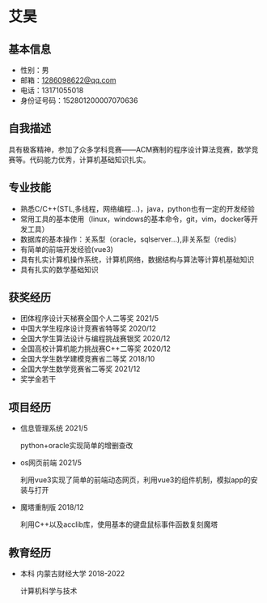 # 艾昊

## 基本信息

- 性别：男
- 邮箱：1286098622@qq.com
- 电话：13171055018
- 身份证号码：152801200007070636

## 自我描述

具有极客精神，参加了众多学科竞赛——ACM赛制的程序设计算法竞赛，数学竞赛等。代码能力优秀，计算机基础知识扎实。

## 专业技能

- 熟悉C/C++(STL,多线程，网络编程...)，java，python也有一定的开发经验
- 常用工具的基本使用（linux，windows的基本命令，git，vim，docker等开发工具）
- 数据库的基本操作：关系型（oracle，sqlserver...),非关系型（redis）
- 有简单的前端开发经验(vue3)
- 具有扎实计算机操作系统，计算机网络，数据结构与算法等计算机基础知识
- 具有扎实的数学基础知识

## 获奖经历

- 团体程序设计天梯赛全国个人二等奖 2021/5
- 中国大学生程序设计竞赛省特等奖 2020/12
- 全国大学生算法设计与编程挑战赛银奖 2020/12
- 全国高校计算机能力挑战赛C++二等奖 2020/12
- 全国大学生数学建模竞赛省二等奖 2018/10
- 全国大学生数学竞赛省二等奖 2021/12
- 奖学金若干

## 项目经历

- 信息管理系统 2021/5

  python+oracle实现简单的增删查改
- os网页前端 2021/5

  利用vue3实现了简单的前端动态网页，利用vue3的组件机制，模拟app的安装与打开
- 魔塔重制版 2018/12

  利用C++以及acclib库，使用基本的键盘鼠标事件函数复刻魔塔

## 教育经历

- 本科 内蒙古财经大学  2018-2022

  计算机科学与技术

